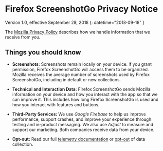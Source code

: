 # Firefox ScreenshotGo Privacy Notice

Version 1.0, effective September 28, 2018 
{: datetime="2018-09-18" }

The [Mozilla Privacy Policy](https://www.mozilla.org/privacy) describes how we handle information that we receive from you.

## Things you should know

* **Screenshots:** Screenshots remain locally on your device. If you grant permission, Firefox ScreenshotGo will access them to be organized. Mozilla receives the average number of screenshots used by Firefox ScreenshotGo, including in default or new collections.

* **Technical and Interaction Data:**  Firefox ScreenshotGo sends Mozilla information on your device and how you interact with the app so that we can improve it.  This includes how long Firefox ScreenshotGo is used and how you interact with features and buttons.  

* **Third-Party Services:** We use _Google Firebase_ to help us improve performance, support crashes, and improve your experience through testing and in-product messaging.  We also use _Adjust_ to measure and support our marketing.  Both companies receive data from your device.  

* **Opt-out:** Read our full [telemetry documentation](https://github.com/mozilla-tw/ScreenshotGo/blob/master/Telemetry.md) or [opt-out](https://support.mozilla.org/kb/send-usage-data-firefox-mobile-devices) of data collection.  
